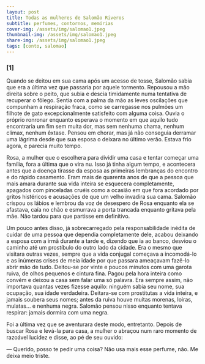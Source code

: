 ```yaml
---
layout: post
title: Todas as mulheres de Salomão Riveros
subtitle: perfumes, contornos, memórias
cover-img: /assets/img/salomao1.jpeg
thumbnail-img: /assets/img/salomao1.jpeg
share-img: /assets/img/salomao1.jpeg
tags: [conto, salomao]
---
```


### [1]

Quando se deitou em sua cama após um acesso de tosse, Salomão sabia que era a última vez que passaria por aquele tormento. Repousou a mão direita sobre o peito, que subia e descia timidamente numa tentativa de recuperar o fôlego. Sentia com a palma da mão as leves oscilações que compunham a respiração fraca, como se carregasse nos pulmões um filhote de gato excepcionalmente satisfeito com alguma coisa. Ouvia o próprio ronronar enquanto esperava o momento em que aquilo tudo encontraria um fim sem muita dor, mas sem nenhuma chama, nenhum clímax, nenhum êxtase. Pensou em chorar, mas já não conseguia derramar uma lágrima desde que sua esposa o deixara no último verão. Estava frio agora, e parecia muito tempo.

Rosa, a mulher que o escolhera para dividir uma casa e tentar começar uma família, fora a última que o vira nu. Isso já tinha algum tempo, e acontecera antes que a doença tirasse da esposa as primeiras lembranças do encontro e do rápido casamento. Eram mais de quarenta anos de que a pessoa que mais amara durante sua vida inteira se esquecera completamente, apagados com pinceladas cruéis como a ocasião em que fora acordado por gritos histéricos e acusações de que um velho invadira sua cama. Salomão crispou os lábios e lembrou da voz de desespero de Rosa enquanto ela se afastava, caía no chão e esmurrava a porta trancada enquanto gritava pela mãe. Não tardou para que partisse em definitivo.

Um pouco antes disso, já sobrecarregado pela responsabilidade inédita de cuidar de uma pessoa que dependia completamente dele, acabou deixando a esposa com a irmã durante a tarde e, dizendo que ia ao banco, desviou o caminho até um prostíbulo do outro lado da cidade. Era o mesmo que visitara outras vezes, sempre que a vida conjugal começava a incomodá-lo e as inúmeras crises de meia idade por que passara ameaçavam fazê-lo abrir mão de tudo. Deitou-se por vinte e poucos minutos com uma garota ruiva, de olhos pequenos e cintura fina. Pagou pela hora inteira como convém e deixou a casa sem falar uma só palavra. Era sempre assim, não importava quantas vezes fizesse aquilo: ninguém sabia seu nome, sua ocupação, sua idade verdadeira. Deitara-se com prostitutas a vida inteira, e jamais soubera seus nomes; antes da ruiva houve muitas morenas, loiras, mulatas… e nenhuma negra. Salomão pensou nisso enquanto tentava respirar: jamais dormira com uma negra.

Foi a última vez que se aventurara deste modo, entretanto. Depois de buscar Rosa e levá-la para casa, a mulher o abraçou num raro momento de razoável lucidez e disse, ao pé de seu ouvido:

— Querido, posso te pedir uma coisa? Não usa mais esse perfume, não. Me deixa meio triste.
